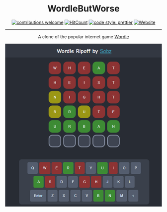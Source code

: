 <div align="center">
  
# WordleButWorse 
[![contributions welcome](https://img.shields.io/badge/contributions-welcome-brightgreen.svg?style=flat)](https://github.com/dwyl/esta/issues) 
[![HitCount](https://hits.dwyl.com/sabzdotpy/WordleButWorse.svg?style=flat)](http://hits.dwyl.com/sabzdotpy/WordleButWorse) [![code style: prettier](https://img.shields.io/badge/code_style-prettier-ff69b4.svg?style=flat)](https://github.com/prettier/prettier) <a href="https://wordleripoff.web.app/" target="_blank"><img alt="Website" src="https://img.shields.io/badge/website-up-yellow?style=flat" /></a>


---

A clone of the popular internet game <a href="https://www.nytimes.com/games/wordle/index.html">Wordle</a>   

<img src="https://github.com/sabzdotpy/WordleButWorse/blob/main/screenshot.png" alt="Site preview" />

</div>

